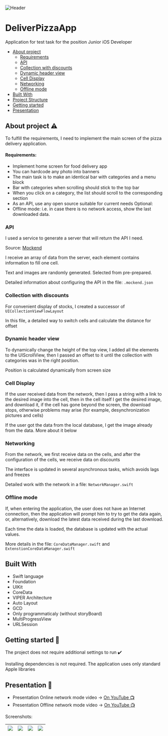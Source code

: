 ![Header](https://i.yapx.ru/QGfcJ.png)

# DeliverPizzaApp
Application for test task for the position Junior iOS Developer

- [About project](#About-project-warning)
    - [Requirements](#Requirements)
    - [API](#Main-block)
    - [Collection with discounts](#Collection-with-discounts)
    - [Dynamic header view](#Dynamic-header-view)
    - [Cell Display](#Cell-Display)
    - [Networking](#Networking)
    - [Offline mode](#Offline-mode)
- [Built With](#Built-With)
- [Project Structure](#Project-Structure-bookmark_tabs)
- [Getting started](#Getting-started-rocket)
- [Presentation](#Presentation-iphone)

## About project :warning:

To fulfill the requirements, I need to implement the main screen of the pizza delivery application.

#### Requirements:
- Implement home screen for food delivery app
- You can hardcode any photo into banners
- The main task is to make an identical bar with categories and a menu block
- Bar with categories when scrolling should stick to the top bar
- When you click on a category, the list should scroll to the corresponding section
- As an API, use any open source suitable for current needs
Optional:
- Offline mode: i.e. in case there is no network access, show the last downloaded data.

### API
 
I used a service to generate a server that will return the API I need.

Source: [Mockend](mockend.com)

I receive an array of data from the server, each element contains information to fill one cell.

Text and images are randomly generated. Selected from pre-prepared.

Detailed information about configuring the API in the file: `.mockend.json`

### Collection with discounts

For convenient display of stocks, I created a successor of `UICollectionViewFlowLayout`

In this file, a detailed way to switch cells and calculate the distance for offset

### Dynamic header view

To dynamically change the height of the top view, I added all the elements to the UIScrollView, 
then I passed an offset to it until the collection with categories was in the right position.

Position is calculated dynamically from screen size

### Cell Display

If the user received data from the network, then I pass a string with a link to the desired image into the cell,
then in the cell itself I get the desired image, and download it, if the cell has gone beyond the screen,
the download stops, otherwise problems may arise (for example, desynchronization pictures and cells)

If the user got the data from the local database, I get the image already from the data. More about it below

### Networking

From the network, we first receive data on the cells, and after the configuration of the cells, we receive data on discounts

The interface is updated in several asynchronous tasks, which avoids lags and freezes

Detailed work with the network in a file: `NetworkManager.swift`

### Offline mode

If, when entering the application, the user does not have an Internet connection, then the application will prompt him to try to get the data again, or, alternatively, download the latest data received during the last download.

Each time the data is loaded, the database is updated with the actual values.

More details in the file: `CoreDataManager.swift` and `ExtenstionCoreDataManager.swift`

## Built With

- Swift language
- Foundation
- UIKit
- CoreData
- VIPER Architecture
- Auto Layout
- GCD
- Only programmaticaly (without storyBoard)
- MultiProgressView
- URLSession

## Getting started :rocket:

The project does not require additional settings to run :heavy_check_mark:

Installing dependencies is not required. The application uses only standard Apple libraries

## Presentation :iphone:

- Presentation Online network mode video   -> [On YouTube :tv:](https://www.youtube.com/watch?v=IDg7lWrEo48)
- Presentation Offline network mode video  -> [On YouTube :tv:](https://www.youtube.com/watch?v=SFUQqLTfYN8)

Screenshots:

| ![](https://i.yapx.ru/QGgT8.png) | ![](https://i.yapx.ru/QGgUD.png) | ![](https://i.yapx.ru/QGgUL.png) | ![](https://i.yapx.ru/QGgUP.png) | 
|----:|:----:|:----:|:----|
